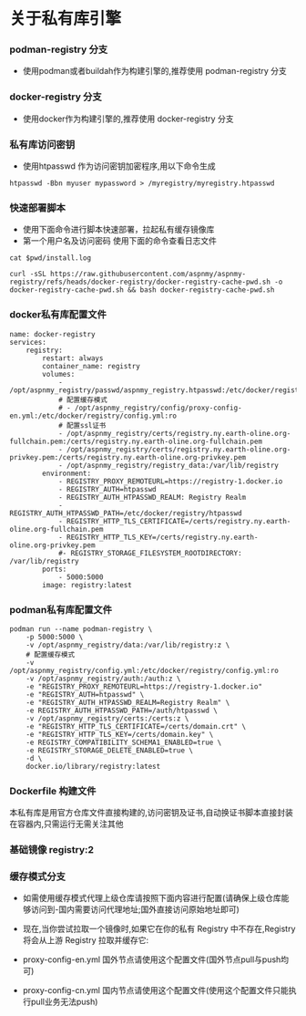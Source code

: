 # 关于私有库引擎

### podman-registry 分支

- 使用podman或者buildah作为构建引擎的,推荐使用 podman-registry 分支

### docker-registry 分支
- 使用docker作为构建引擎的,推荐使用 docker-registry 分支

### 私有库访问密钥
- 使用htpasswd 作为访问密钥加密程序,用以下命令生成
```
htpasswd -Bbn myuser mypassword > /myregistry/myregistry.htpasswd
```
### 快速部署脚本
- 使用下面命令进行脚本快速部署，拉起私有缓存镜像库
- 第一个用户名及访问密码 使用下面的命令查看日志文件
```
cat $pwd/install.log
```

```
curl -sSL https://raw.githubusercontent.com/aspnmy/aspnmy-registry/refs/heads/docker-registry/docker-registry-cache-pwd.sh -o docker-registry-cache-pwd.sh && bash docker-registry-cache-pwd.sh
```

### docker私有库配置文件

```
name: docker-registry
services:
    registry:
        restart: always
        container_name: registry
        volumes:
            - /opt/aspnmy_registry/passwd/aspnmy_registry.htpasswd:/etc/docker/registry/htpasswd:ro
            # 配置缓存模式
            # - /opt/aspnmy_registry/config/proxy-config-en.yml:/etc/docker/registry/config.yml:ro
            # 配置ssl证书
            - /opt/aspnmy_registry/certs/registry.ny.earth-oline.org-fullchain.pem:/certs/registry.ny.earth-oline.org-fullchain.pem
            - /opt/aspnmy_registry/certs/registry.ny.earth-oline.org-privkey.pem:/certs/registry.ny.earth-oline.org-privkey.pem
            - /opt/aspnmy_registry/registry_data:/var/lib/registry
        environment:
            - REGISTRY_PROXY_REMOTEURL=https://registry-1.docker.io
            - REGISTRY_AUTH=htpasswd
            - REGISTRY_AUTH_HTPASSWD_REALM: Registry Realm
            - REGISTRY_AUTH_HTPASSWD_PATH=/etc/docker/registry/htpasswd
            - REGISTRY_HTTP_TLS_CERTIFICATE=/certs/registry.ny.earth-oline.org-fullchain.pem
            - REGISTRY_HTTP_TLS_KEY=/certs/registry.ny.earth-oline.org-privkey.pem
            #- REGISTRY_STORAGE_FILESYSTEM_ROOTDIRECTORY: /var/lib/registry
        ports:
            - 5000:5000
        image: registry:latest
```

### podman私有库配置文件

```
podman run --name podman-registry \
    -p 5000:5000 \
    -v /opt/aspnmy_registry/data:/var/lib/registry:z \
    # 配置缓存模式
    -v /opt/aspnmy_registry/config.yml:/etc/docker/registry/config.yml:ro
    -v /opt/aspnmy_registry/auth:/auth:z \
    -e "REGISTRY_PROXY_REMOTEURL=https://registry-1.docker.io"
    -e "REGISTRY_AUTH=htpasswd" \
    -e "REGISTRY_AUTH_HTPASSWD_REALM=Registry Realm" \
    -e REGISTRY_AUTH_HTPASSWD_PATH=/auth/htpasswd \
    -v /opt/aspnmy_registry/certs:/certs:z \
    -e "REGISTRY_HTTP_TLS_CERTIFICATE=/certs/domain.crt" \
    -e "REGISTRY_HTTP_TLS_KEY=/certs/domain.key" \
    -e REGISTRY_COMPATIBILITY_SCHEMA1_ENABLED=true \
    -e REGISTRY_STORAGE_DELETE_ENABLED=true \
    -d \
    docker.io/library/registry:latest

```

### Dockerfile 构建文件
本私有库是用官方仓库文件直接构建的,访问密钥及证书,自动换证书脚本直接封装在容器内,只需运行无需关注其他

### 基础镜像 registry:2

### 缓存模式分支
- 如需使用缓存模式代理上级仓库请按照下面内容进行配置(请确保上级仓库能够访问到-国内需要访问代理地址;国外直接访问原始地址即可)

- 现在,当你尝试拉取一个镜像时,如果它在你的私有 Registry 中不存在,Registry 将会从上游 Registry 拉取并缓存它:

- proxy-config-en.yml
    国外节点请使用这个配置文件(国外节点pull与push均可)
- proxy-config-cn.yml
    国内节点请使用这个配置文件(使用这个配置文件只能执行pull业务无法push)
